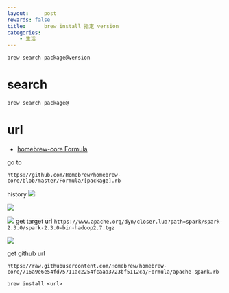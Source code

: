 ```yaml
---
layout:     post
rewards: false
title:      brew install 指定 version
categories:
    - 生活
---
```


```
brew search package@version
```

# search
```
brew search package@
```
# url

- [homebrew-core Formula](https://github.com/Homebrew/homebrew-core/tree/master/Formula)

go to
```
https://github.com/Homebrew/homebrew-core/blob/master/Formula/[package].rb
```

history
![](https://ws3.sinaimg.cn/large/006tKfTcgy1g0hf6jy0gsj31m40u0dhl.jpg)

![](https://ws2.sinaimg.cn/large/006tKfTcgy1g0hfai0e11j31j60u00uc.jpg)



![](https://ws4.sinaimg.cn/large/006tKfTcgy1g0hfbbqa0nj318i0okmy4.jpg)
get target url `https://www.apache.org/dyn/closer.lua?path=spark/spark-2.3.0/spark-2.3.0-bin-hadoop2.7.tgz`

![](https://ws3.sinaimg.cn/large/006tKfTcgy1g0hfjrbku5j31mi0p2ta4.jpg)

get github url

```
https://raw.githubusercontent.com/Homebrew/homebrew-core/716a9e6e54fd75711ac2254fcaaa3723bf5112ca/Formula/apache-spark.rb
```

`brew install <url>`